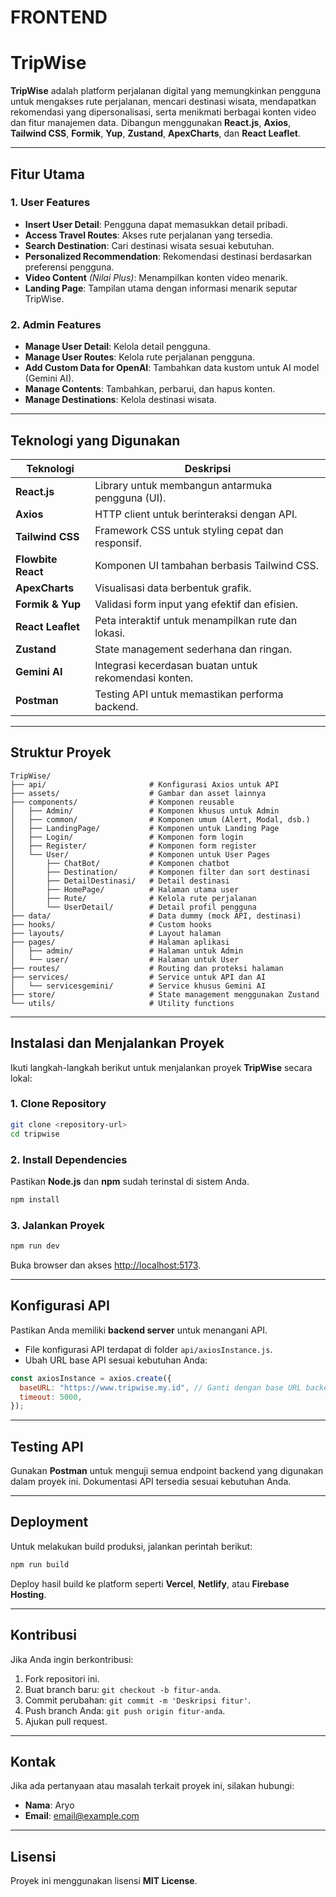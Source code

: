 # FRONTEND

# TripWise
**TripWise** adalah platform perjalanan digital yang memungkinkan pengguna untuk mengakses rute perjalanan, mencari destinasi wisata, mendapatkan rekomendasi yang dipersonalisasi, serta menikmati berbagai konten video dan fitur manajemen data. Dibangun menggunakan **React.js**, **Axios**, **Tailwind CSS**, **Formik**, **Yup**, **Zustand**, **ApexCharts**, dan **React Leaflet**.

---

## Fitur Utama
### 1. **User Features**
- **Insert User Detail**: Pengguna dapat memasukkan detail pribadi.
- **Access Travel Routes**: Akses rute perjalanan yang tersedia.
- **Search Destination**: Cari destinasi wisata sesuai kebutuhan.
- **Personalized Recommendation**: Rekomendasi destinasi berdasarkan preferensi pengguna.
- **Video Content** *(Nilai Plus)*: Menampilkan konten video menarik.
- **Landing Page**: Tampilan utama dengan informasi menarik seputar TripWise.

### 2. **Admin Features**
- **Manage User Detail**: Kelola detail pengguna.
- **Manage User Routes**: Kelola rute perjalanan pengguna.
- **Add Custom Data for OpenAI**: Tambahkan data kustom untuk AI model (Gemini AI).
- **Manage Contents**: Tambahkan, perbarui, dan hapus konten.
- **Manage Destinations**: Kelola destinasi wisata.

---

## Teknologi yang Digunakan
| **Teknologi**           | **Deskripsi**                                          |
|-------------------------|-------------------------------------------------------|
| **React.js**            | Library untuk membangun antarmuka pengguna (UI).      |
| **Axios**               | HTTP client untuk berinteraksi dengan API.            |
| **Tailwind CSS**        | Framework CSS untuk styling cepat dan responsif.      |
| **Flowbite React**      | Komponen UI tambahan berbasis Tailwind CSS.           |
| **ApexCharts**          | Visualisasi data berbentuk grafik.                    |
| **Formik & Yup**        | Validasi form input yang efektif dan efisien.         |
| **React Leaflet**       | Peta interaktif untuk menampilkan rute dan lokasi.    |
| **Zustand**             | State management sederhana dan ringan.               |
| **Gemini AI**           | Integrasi kecerdasan buatan untuk rekomendasi konten. |
| **Postman**             | Testing API untuk memastikan performa backend.        |

---

## Struktur Proyek
```
TripWise/
├── api/                       # Konfigurasi Axios untuk API
├── assets/                    # Gambar dan asset lainnya
├── components/                # Komponen reusable
│   ├── Admin/                 # Komponen khusus untuk Admin
│   ├── common/                # Komponen umum (Alert, Modal, dsb.)
│   ├── LandingPage/           # Komponen untuk Landing Page
│   ├── Login/                 # Komponen form login
│   ├── Register/              # Komponen form register
│   └── User/                  # Komponen untuk User Pages
│       ├── ChatBot/           # Komponen chatbot
│       ├── Destination/       # Komponen filter dan sort destinasi
│       ├── DetailDestinasi/   # Detail destinasi
│       ├── HomePage/          # Halaman utama user
│       ├── Rute/              # Kelola rute perjalanan
│       └── UserDetail/        # Detail profil pengguna
├── data/                      # Data dummy (mock API, destinasi)
├── hooks/                     # Custom hooks
├── layouts/                   # Layout halaman
├── pages/                     # Halaman aplikasi
│   ├── admin/                 # Halaman untuk Admin
│   └── user/                  # Halaman untuk User
├── routes/                    # Routing dan proteksi halaman
├── services/                  # Service untuk API dan AI
│   └── servicesgemini/        # Service khusus Gemini AI
├── store/                     # State management menggunakan Zustand
└── utils/                     # Utility functions
```

---

## Instalasi dan Menjalankan Proyek
Ikuti langkah-langkah berikut untuk menjalankan proyek **TripWise** secara lokal:

### 1. **Clone Repository**
```bash
git clone <repository-url>
cd tripwise
```

### 2. **Install Dependencies**
Pastikan **Node.js** dan **npm** sudah terinstal di sistem Anda.
```bash
npm install
```

### 3. **Jalankan Proyek**
```bash
npm run dev
```
Buka browser dan akses [http://localhost:5173](http://localhost:5173).

---

## Konfigurasi API
Pastikan Anda memiliki **backend server** untuk menangani API.

- File konfigurasi API terdapat di folder `api/axiosInstance.js`.
- Ubah URL base API sesuai kebutuhan Anda:
```javascript
const axiosInstance = axios.create({
  baseURL: "https://www.tripwise.my.id", // Ganti dengan base URL backend Anda
  timeout: 5000,
});
```

---

## Testing API
Gunakan **Postman** untuk menguji semua endpoint backend yang digunakan dalam proyek ini. Dokumentasi API tersedia sesuai kebutuhan Anda.

---

## Deployment
Untuk melakukan build produksi, jalankan perintah berikut:
```bash
npm run build
```
Deploy hasil build ke platform seperti **Vercel**, **Netlify**, atau **Firebase Hosting**.

---

## Kontribusi
Jika Anda ingin berkontribusi:
1. Fork repositori ini.
2. Buat branch baru: `git checkout -b fitur-anda`.
3. Commit perubahan: `git commit -m 'Deskripsi fitur'`.
4. Push branch Anda: `git push origin fitur-anda`.
5. Ajukan pull request.

---

## Kontak
Jika ada pertanyaan atau masalah terkait proyek ini, silakan hubungi:
- **Nama**: Aryo
- **Email**: [email@example.com](mailto:email@example.com)

---

## Lisensi
Proyek ini menggunakan lisensi **MIT License**.
